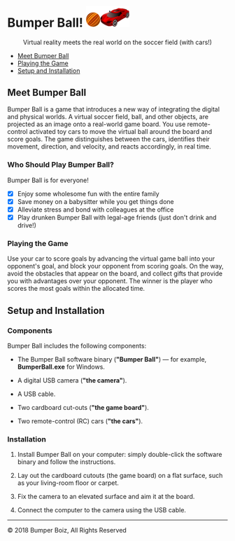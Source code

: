 # Bumper Ball! <img src="images/logo.png" width="100"/>

<p align="center">
Virtual reality meets the real world on the soccer field (with cars!)
</p>

- [Meet Bumper Ball](#meet-bumper-ball)
- [Playing the Game](#playing-the-game)
- [Setup and Installation](#setup-and-installation)

## Meet Bumper Ball

Bumper Ball is a game that introduces a new way of integrating the digital and physical worlds.
A virtual soccer field, ball, and other objects, are projected as an image onto a real-world game board.
You use remote-control activated toy cars to move the virtual ball around the board and score goals.
The game distinguishes between the cars, identifies their movement, direction, and velocity, and reacts accordingly, in real time.

### Who Should Play Bumper Ball?

Bumper Ball is for everyone!

- [x] Enjoy some wholesome fun with the entire family
- [x] Save money on a babysitter while you get things done
- [x] Alleviate stress and bond with colleagues at the office
- [x] Play drunken Bumper Ball with legal-age friends (just don't drink and drive!)

### Playing the Game

Use your car to score goals by advancing the virtual game ball into your opponent's goal, and block your opponent from scoring goals.
On the way, avoid the obstacles that appear on the board, and collect gifts that provide you with advantages over your opponent.
The winner is the player who scores the most goals within the allocated time.

## Setup and Installation

### Components

Bumper Ball includes the following components:

- The Bumper Ball software binary (**"Bumper Ball"**) &mdash; for example, **BumperBall.exe** for Windows.

- A digital USB camera (**"the camera"**).

- A USB cable.

- Two cardboard cut-outs (**"the game board"**).

- Two remote-control (RC) cars (**"the cars"**).

### Installation

1.  Install Bumper Ball on your computer: simply double-click the software binary and follow the instructions.

2.  Lay out the cardboard cutouts (the game board) on a flat surface, such as your living-room floor or carpet.

3.  Fix the camera to an elevated surface and aim it at the board.

4.  Connect the computer to the camera using the USB cable.

___
&copy; 2018 Bumper Boiz, All Rights Reserved
<!--
&nbsp;&nbsp;&nbsp;&nbsp;&nbsp;&nbsp;&nbsp;&nbsp;
<a href="http://iguazio.staging.wpengine.com/bumper-balls/">iguazio.staging.wpengine.com/bumper-balls/</a>
-->

